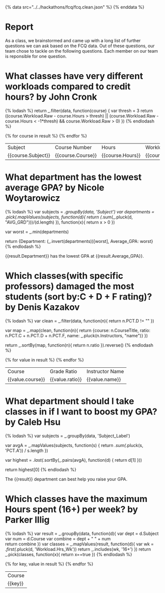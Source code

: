 {% data src="../../hackathons/fcq/fcq.clean.json" %}
{% enddata %}

# Report

As a class, we brainstormed and came up with a long list of further questions we
can ask based on the FCQ data. Out of these questions, our team chose to tackle on
the following questions. Each member on our team is reponsible for one question.

# What classes have very different workloads compared to credit hours? by John Cronk

{% lodash %}
return _.filter(data, function(course) {
	var thresh = 3
	return ((course.Workload.Raw - course.Hours > thresh) ||
	(course.Workload.Raw - course.Hours < -1*thresh) &&
	course.Workload.Raw > 0)
})
{% endlodash %}

<table>
	<tr>
		<td>Subject</td>
		<td>Course Number</td>
		<td>Hours</td>
		<td>Workload</td>
	</tr>
{% for course in result %}
    <tr>
        <td>{{course.Subject}}</td>
        <td>{{course.Course}}</td>
		<td>{{course.Hours}}</td>
        <td>{{course.Workload.Raw}}</td>
    </tr>
{% endfor %}
</table>

# What department has the lowest average GPA? by Nicole Woytarowicz

{% lodash %}
var subjects = _.groupBy(data, 'Subject')
var departments = _.pick(_.mapValues(subjects, function(d){
return (_.sum(_.pluck(d, "AVG_GRD")))/(d.length)
}), function(x){
return x > 0
})

var worst = _.min(departments)

return {Department: (_.invert(departments))[worst], Average_GPA: worst}
{% endlodash %}

{{result.Department}} has the lowest GPA at {{result.Average_GPA}}.

# Which classes(with specific professors) damaged the most students (sort by:C + D + F rating)? by Denis Kazakov

{% lodash %}
var clean = _.filter(data, function(n){
    return n.PCT.D != ""
})

var map = _.map(clean, function(n){
  return {course: n.CourseTitle, ratio: n.PCT.C + n.PCT.D + n.PCT.F, name: _.pluck(n.Instructors, "name")}
})

return _.sortBy(map, function(n){
  return n.ratio
}).reverse()
{% endlodash %}

<table>
	<td>Course</td>
	<td>Grade Ratio</td>
	<td>Instructor Name</td>
{% for value in result %}
    <tr>
        <td>{{value.course}}</td>
        <td>{{value.ratio}}</td>
		<td>{{value.name}}</td>
    </tr>
{% endfor %}
</table>

# What department should I take classes in if I want to boost my GPA? by Caleb Hsu

{% lodash %}
var subjects = _.groupBy(data, 'Subject_Label')

var avgA = _.mapValues(subjects, function(s) {
return _.sum(_.pluck(s, 'PCT.A')) / s.length
})

var highest =  _.last(_.sortBy(_.pairs(avgA), function(d) {
return d[1]
}))

return highest[0]
{% endlodash %}

The {{result}} department can best help you raise your GPA.

# Which classes have the maximum Hours spent (16+) per week? by Parker Illig

{% lodash %}
var result = _.groupBy(data, function(d){
var dept = d.Subject
var num = d.Course
var combine = dept +  " " + num    
return combine
})
var classes = _.mapValues(result, function(d){
var wk = _.first(_.pluck(d, 'Workload.Hrs_Wk'))
return _.includes(wk, '16+')
})
return _.pick(classes, function(x){
return x==true
})
{% endlodash %}

<table>
	<td>Course</td>
{% for key, value in result %}
    <tr>
        <td>{{key}}</td>
    </tr>
{% endfor %}
</table>
